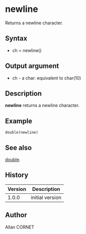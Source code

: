

# newline

Returns a newline character.

## Syntax

- ch = newline()

## Output argument

 - ch - a char: equivalent to char(10)

## Description

<b>newline</b> returns a newline character.

## Example

```Nelson
double(newline)
```

## See also

[double](../double/double.md).
## History

|Version|Description|
|------|------|
|1.0.0|initial version|


## Author

Allan CORNET




